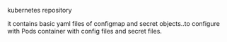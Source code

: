 kubernetes repository


it contains basic yaml files of configmap and secret objects..to configure with Pods container with config files and secret files.

